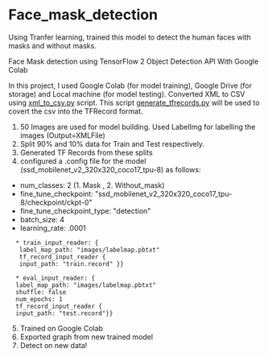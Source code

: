 # Face_mask_detection
Using Tranfer learning, trained this model to detect the human faces with masks and without masks.

Face Mask detection using TensorFlow 2 Object Detection API With Google Colab

In this project, I used Google Colab (for model training), Google Drive (for storage) and Local machine (for model testing).
Converted XML to CSV using [xml_to_csv.py](https://github.com/RohanLone/Tensorflow_Object_Detection_with_Tensorflow_2.0/blob/main/xml_to_csv.py) script. 
This script [generate_tfrecords.py](https://github.com/RohanLone/Tensorflow_Object_Detection_with_Tensorflow_2.0/blob/main/generate_tfrecord.py) will be used to covert the csv into the TFRecord format. 


1. 50 Images are used for model building. Used LabelImg for labelling the images (Output=XMLFile)
2. Split 90% and 10% data for Train and Test respectively.
3. Generated TF Records from these splits
4. configured a .config file for the model (ssd_mobilenet_v2_320x320_coco17_tpu-8) as follows:
 * num_classes: 2 (1. Mask , 2. Without_mask)
 * fine_tune_checkpoint: "ssd_mobilenet_v2_320x320_coco17_tpu-8/checkpoint/ckpt-0"
 * fine_tune_checkpoint_type: "detection"
 * batch_size: 4
 * learning_rate: .0001
 
 ```
   * train_input_reader: {
    label_map_path: "images/labelmap.pbtxt"
    tf_record_input_reader {
    input_path: "train.record" }}
 
   * eval_input_reader: {
   label_map_path: "images/labelmap.pbtxt"
   shuffle: false
   num_epochs: 1
   tf_record_input_reader {
   input_path: "test.record"}}
  ```
5. Trained on Google Colab
6. Exported graph from new trained model
7. Detect on new data!
